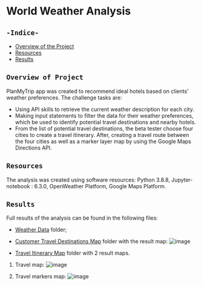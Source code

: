 # World Weather Analysis
## `-Indice-`	
	
- [Overview of the Project](#Overview-of-Project)	
- [Resources](#Resources)	
- [Results](#Results)	

## `Overview of Project`	
PlanMyTrip app was created to recommend ideal hotels based on clients' weather preferences. 
The challenge tasks are:
 - Using API skills to retrieve the current weather description for each city. 
 - Making input statements to filter the data for their weather preferences, which be used to identify potential travel destinations and nearby hotels. 
 - From the list of potential travel destinations, the beta tester choose four cities to create a travel itinerary. After, creating a travel route between the four cities as well as a marker layer map by using the Google Maps Directions API.

## `Resources`	
The analysis was created using software resources: Python 3.8.8, Jupyter-notebook : 6.3.0, OpenWeather Platform, Google Maps Platform.

## `Results`	

Full results of the analysis can be found in the following files:
 - [Weather Data](./Weather_Database) folder;
 - [Customer Travel Destinations Map](./Vacation_Search) folder with the result map:
 ![image](https://user-images.githubusercontent.com/68247343/128647750-b936b9af-94a3-4a92-8b29-b7ebd0855e45.png)

 - [Travel Itinerary Map](./Vacation_Itinerary) folder with 2 result maps.
 1. Travel map:
![image](https://user-images.githubusercontent.com/68247343/128647776-06bfaab7-abd1-4133-b1b2-2831cd0899f9.png)

 2. Travel markers map:
![image](https://user-images.githubusercontent.com/68247343/128647788-96d8be1d-bde4-482e-8cdf-838ec321dd76.png)

 	
